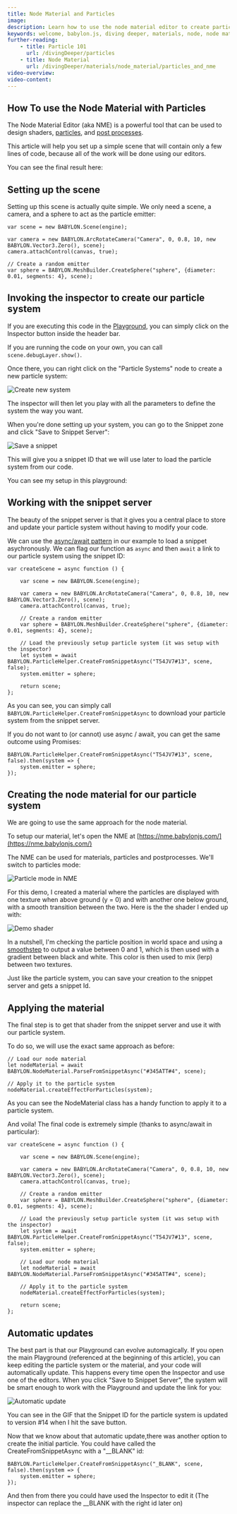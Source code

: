 ```yaml
---
title: Node Material and Particles
image: 
description: Learn how to use the node material editor to create particle shaders.
keywords: welcome, babylon.js, diving deeper, materials, node, node material, particle, shader, particles
further-reading:
    - title: Particle 101
      url: /divingDeeper/particles
    - title: Node Material
      url: /divingDeeper/materials/node_material/particles_and_nme
video-overview:
video-content:
---
```


## How To use the Node Material with Particles

The Node Material Editor (aka NME) is a powerful tool that can be used to design shaders, [particles](/divingDeeper/materials/node_material/nodeMaterial#creating-particle-shaders), and [post processes](/divingDeeper/materials/node_material/nodeMaterial#creating-post-processes).

This article will help you set up a simple scene that will contain only a few lines of code, because all of the work will be done using our editors.

You can see the final result here: 

<Playground id="#RA18GJ" title="Node Material With Particles" description="Simple example of using the node material to create a particle fragment shader." image="/img/playgroundsAndNMEs/divingDeeperNodeMaterialParticle1.jpg"/>

## Setting up the scene

Setting up this scene is actually quite simple. We only need a scene, a camera, and a sphere to act as the particle emitter:

```
var scene = new BABYLON.Scene(engine);

var camera = new BABYLON.ArcRotateCamera("Camera", 0, 0.8, 10, new BABYLON.Vector3.Zero(), scene);
camera.attachControl(canvas, true);

// Create a random emitter
var sphere = BABYLON.MeshBuilder.CreateSphere("sphere", {diameter: 0.01, segments: 4}, scene);
```

## Invoking the inspector to create our particle system

If you are executing this code in the [Playground](https://playground.babylonjs.com), you can simply click on the Inspector button inside the header bar.

If you are running the code on your own, you can call `scene.debugLayer.show()`.

Once there, you can right click on the "Particle Systems" node to create a new particle system:

![Create new system](/img/how_to/Particles/create_new_system.jpg)

The inspector will then let you play with all the parameters to define the system the way you want.

When you're done setting up your system, you can go to the Snippet zone and click "Save to Snippet Server":

![Save a snippet](/img/how_to/Particles/save_snippet.jpg)

This will give you a snippet ID that we will use later to load the particle system from our code.

You can see my setup in this playground:

<Playground id="#KST50Y" title="Particles Created In the Inspector" description="Simple example showing particles saved and loaded from the snippet server."/>

## Working with the snippet server

The beauty of the snippet server is that it gives you a central place to store and update your particle system without having to modify your code.

We can use the [async/await pattern](https://developer.mozilla.org/en-US/docs/Web/JavaScript/Reference/Statements/async_function) in our example to load a snippet asychronously. We can flag our function as `async` and then `await` a link to our particle system using the snippet ID:

```
var createScene = async function () {

    var scene = new BABYLON.Scene(engine);

    var camera = new BABYLON.ArcRotateCamera("Camera", 0, 0.8, 10, new BABYLON.Vector3.Zero(), scene);
    camera.attachControl(canvas, true);

    // Create a random emitter
    var sphere = BABYLON.MeshBuilder.CreateSphere("sphere", {diameter: 0.01, segments: 4}, scene);

    // Load the previously setup particle system (it was setup with the inspector)
    let system = await BABYLON.ParticleHelper.CreateFromSnippetAsync("T54JV7#13", scene, false);
    system.emitter = sphere;

    return scene;
};
```

As you can see, you can simply call `BABYLON.ParticleHelper.CreateFromSnippetAsync` to download your particle system from the snippet server.

If you do not want to (or cannot) use async / await, you can get the same outcome using Promises:

```
BABYLON.ParticleHelper.CreateFromSnippetAsync("T54JV7#13", scene, false).then(system => {
    system.emitter = sphere;
});
```

## Creating the node material for our particle system

We are going to use the same approach for the node material.

To setup our material, let's open the NME at [https://nme.babylonjs.com/](https://nme.babylonjs.com/)

The NME can be used for materials, particles and postprocesses. We'll switch to particles mode:

![Particle mode in NME](/img/how_to/Particles/nme_particle.jpg)

For this demo, I created a material where the particles are displayed with one texture when above ground (y = 0) and with another one below ground, with a smooth transition between the two. Here is the the shader I ended up with: <nme id="#345ATT#4" title="Node Material Particle Shader Example" description="Simple example of using the node material to create a particle fragment shader." image="/img/playgroundsAndNMEs/divingDeeperNodeMaterialParticle2.jpg"/>

![Demo shader](/img/how_to/Particles/demo_shader.jpg)

In a nutshell, I'm checking the particle position in world space and using a [smoothstep](https://www.khronos.org/registry/OpenGL-Refpages/gl4/html/smoothstep.xhtml) to output a value between 0 and 1, which is then used with a gradient between black and white. This color is then used to mix (lerp) between two textures.

Just like the particle system, you can save your creation to the snippet server and gets a snippet Id.

## Applying the material
The final step is to get that shader from the snippet server and use it with our particle system.

To do so, we will use the exact same approach as before:
```
// Load our node material
let nodeMaterial = await BABYLON.NodeMaterial.ParseFromSnippetAsync("#345ATT#4", scene);

// Apply it to the particle system
nodeMaterial.createEffectForParticles(system);
```

As you can see the NodeMaterial class has a handy function to apply it to a particle system.

And voila! 
The final code is extremely simple (thanks to async/await in particular):

```
var createScene = async function () {

    var scene = new BABYLON.Scene(engine);

    var camera = new BABYLON.ArcRotateCamera("Camera", 0, 0.8, 10, new BABYLON.Vector3.Zero(), scene);
    camera.attachControl(canvas, true);

    // Create a random emitter
    var sphere = BABYLON.MeshBuilder.CreateSphere("sphere", {diameter: 0.01, segments: 4}, scene);

    // Load the previously setup particle system (it was setup with the inspector)
    let system = await BABYLON.ParticleHelper.CreateFromSnippetAsync("T54JV7#13", scene, false);
    system.emitter = sphere;

    // Load our node material
    let nodeMaterial = await BABYLON.NodeMaterial.ParseFromSnippetAsync("#345ATT#4", scene);
    
    // Apply it to the particle system
    nodeMaterial.createEffectForParticles(system);

    return scene;
};
```

## Automatic updates

The best part is that our Playground can evolve automagically. If you open the main Playground (referenced at the beginning of this article), you can keep editing the particle system or the material, and your code will automatically update. This happens every time open the Inspector and use one of the editors. When you click "Save to Snippet Server", the system will be smart enough to work with the Playground and update the link for you:

![Automatic update](/img/how_to/Particles/auto-pg.gif)

You can see in the GIF that the Snippet ID for the particle system is updated to version #14 when I hit the save button.

Now that we know about that automatic update,there was another option to create the initial particle. You could have called the CreateFromSnippetAsync with a "__BLANK" id:

```
BABYLON.ParticleHelper.CreateFromSnippetAsync("_BLANK", scene, false).then(system => {
    system.emitter = sphere;
});
```

And then from there you could have used the Inspector to edit it (The inspector can replace the __BLANK with the right id later on)